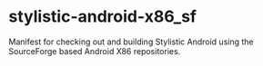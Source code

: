 stylistic-android-x86_sf
========================

Manifest for checking out and building Stylistic Android using the SourceForge based Android X86 repositories.